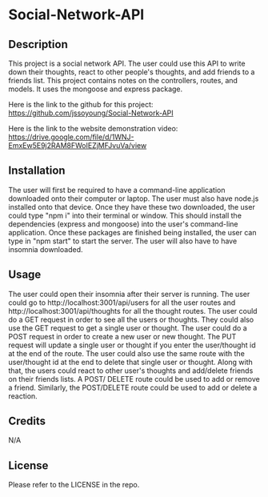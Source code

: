 # Social-Network-API

## Description

This project is a social network API. The user could use this API to write down their thoughts, react to other people's thoughts, and add friends to a friends list. This project contains notes on the controllers, routes, and models. It uses the mongoose and express package.

Here is the link to the github for this project: https://github.com/jssoyoung/Social-Network-API

Here is the link to the website demonstration video: https://drive.google.com/file/d/1WNJ-EmxEw5E9j2RAM8FWoIEZjMFJvuVa/view

## Installation

The user will first be required to have a command-line application downloaded onto their computer or laptop. The user must also have node.js installed onto that device. Once they have these two downloaded, the user could type "npm i" into their terminal or window. This should install the dependencies (express and mongoose) into the user's command-line application. Once these packages are finished being installed, the user can type in "npm start" to start the server. The user will also have to have insomnia downloaded.

## Usage

The user could open their insomnia after their server is running. The user could go to http://localhost:3001/api/users for all the user routes and http://localhost:3001/api/thoughts for all the thought routes. The user could do a GET request in order to see all the users or thoughts. They could also use the GET request to get a single user or thought. The user could do a POST request in order to create a new user or new thought. The PUT request will update a single user or thought if you enter the user/thought id at the end of the route. The user could also use the same route with the user/thought id at the end to delete that single user or thought. Along with that, the users could react to other user's thoughts and add/delete friends on their friends lists. A POST/ DELETE route could be used to add or remove a friend. Similarly, the POST/DELETE route could be used to add or delete a reaction.

## Credits

N/A

## License

Please refer to the LICENSE in the repo.